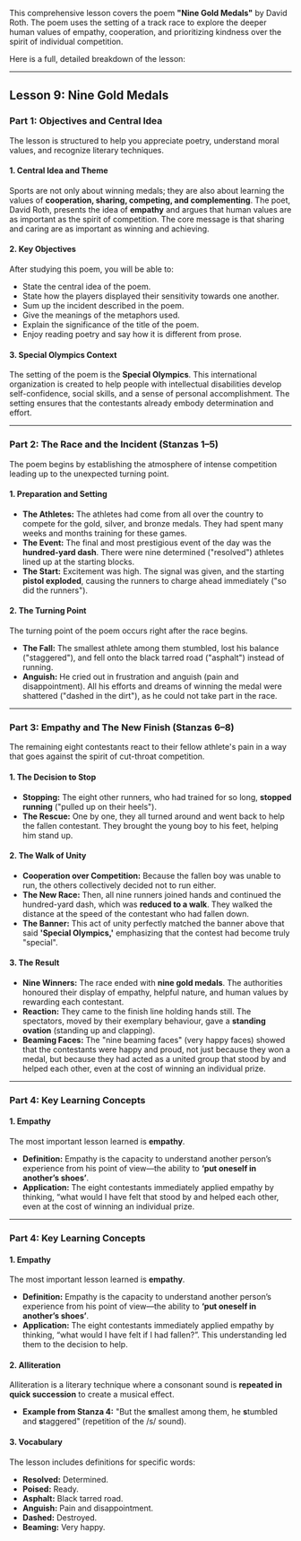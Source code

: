 This comprehensive lesson covers the poem **"Nine Gold Medals"** by David Roth. The poem uses the setting of a track race to explore the deeper human values of empathy, cooperation, and prioritizing kindness over the spirit of individual competition.

Here is a full, detailed breakdown of the lesson:

***

## Lesson 9: Nine Gold Medals

### Part 1: Objectives and Central Idea

The lesson is structured to help you appreciate poetry, understand moral values, and recognize literary techniques.

#### 1. Central Idea and Theme
Sports are not only about winning medals; they are also about learning the values of **cooperation, sharing, competing, and complementing**. The poet, David Roth, presents the idea of **empathy** and argues that human values are as important as the spirit of competition. The core message is that sharing and caring are as important as winning and achieving.

#### 2. Key Objectives
After studying this poem, you will be able to:
*   State the central idea of the poem.
*   State how the players displayed their sensitivity towards one another.
*   Sum up the incident described in the poem.
*   Give the meanings of the metaphors used.
*   Explain the significance of the title of the poem.
*   Enjoy reading poetry and say how it is different from prose.

#### 3. Special Olympics Context
The setting of the poem is the **Special Olympics**. This international organization is created to help people with intellectual disabilities develop self-confidence, social skills, and a sense of personal accomplishment. The setting ensures that the contestants already embody determination and effort.

***

### Part 2: The Race and the Incident (Stanzas 1–5)

The poem begins by establishing the atmosphere of intense competition leading up to the unexpected turning point.

#### 1. Preparation and Setting
*   **The Athletes:** The athletes had come from all over the country to compete for the gold, silver, and bronze medals. They had spent many weeks and months training for these games.
*   **The Event:** The final and most prestigious event of the day was the **hundred-yard dash**. There were nine determined ("resolved") athletes lined up at the starting blocks.
*   **The Start:** Excitement was high. The signal was given, and the starting **pistol exploded**, causing the runners to charge ahead immediately ("so did the runners").

#### 2. The Turning Point
The turning point of the poem occurs right after the race begins.

*   **The Fall:** The smallest athlete among them stumbled, lost his balance ("staggered"), and fell onto the black tarred road ("asphalt") instead of running.
*   **Anguish:** He cried out in frustration and anguish (pain and disappointment). All his efforts and dreams of winning the medal were shattered ("dashed in the dirt"), as he could not take part in the race.

***

### Part 3: Empathy and The New Finish (Stanzas 6–8)

The remaining eight contestants react to their fellow athlete's pain in a way that goes against the spirit of cut-throat competition.

#### 1. The Decision to Stop
*   **Stopping:** The eight other runners, who had trained for so long, **stopped running** ("pulled up on their heels").
*   **The Rescue:** One by one, they all turned around and went back to help the fallen contestant. They brought the young boy to his feet, helping him stand up.

#### 2. The Walk of Unity
*   **Cooperation over Competition:** Because the fallen boy was unable to run, the others collectively decided not to run either.
*   **The New Race:** Then, all nine runners joined hands and continued the hundred-yard dash, which was **reduced to a walk**. They walked the distance at the speed of the contestant who had fallen down.
*   **The Banner:** This act of unity perfectly matched the banner above that said **'Special Olympics,'** emphasizing that the contest had become truly "special".

#### 3. The Result
*   **Nine Winners:** The race ended with **nine gold medals**. The authorities honoured their display of empathy, helpful nature, and human values by rewarding each contestant.
*   **Reaction:** They came to the finish line holding hands still. The spectators, moved by their exemplary behaviour, gave a **standing ovation** (standing up and clapping).
*   **Beaming Faces:** The "nine beaming faces" (very happy faces) showed that the contestants were happy and proud, not just because they won a medal, but because they had acted as a united group that stood by and helped each other, even at the cost of winning an individual prize.

***

### Part 4: Key Learning Concepts

#### 1. Empathy
The most important lesson learned is **empathy**.
*   **Definition:** Empathy is the capacity to understand another person’s experience from his point of view—the ability to **‘put oneself in another’s shoes’**.
*   **Application:** The eight contestants immediately applied empathy by thinking, “what would I have felt that stood by and helped each other, even at the cost of winning an individual prize.

***

### Part 4: Key Learning Concepts

#### 1. Empathy
The most important lesson learned is **empathy**.
*   **Definition:** Empathy is the capacity to understand another person’s experience from his point of view—the ability to **‘put oneself in another’s shoes’**.
*   **Application:** The eight contestants immediately applied empathy by thinking, “what would I have felt if I had fallen?”. This understanding led them to the decision to help.

#### 2. Alliteration
Alliteration is a literary technique where a consonant sound is **repeated in quick succession** to create a musical effect.
*   **Example from Stanza 4:** "But the **s**mallest among them, he **s**tumbled and **s**taggered" (repetition of the /s/ sound).

#### 3. Vocabulary
The lesson includes definitions for specific words:
*   **Resolved:** Determined.
*   **Poised:** Ready.
*   **Asphalt:** Black tarred road.
*   **Anguish:** Pain and disappointment.
*   **Dashed:** Destroyed.
*   **Beaming:** Very happy.